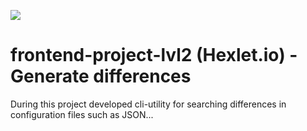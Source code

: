 <a href="https://codeclimate.com/github/GPopov9/frontend-project-lvl2/maintainability"><img src="https://api.codeclimate.com/v1/badges/c4fab2be8946d277deab/maintainability" /></a>
# frontend-project-lvl2 (Hexlet.io) - Generate differences
During this project developed cli-utility for searching differences in configuration files such as JSON... 
